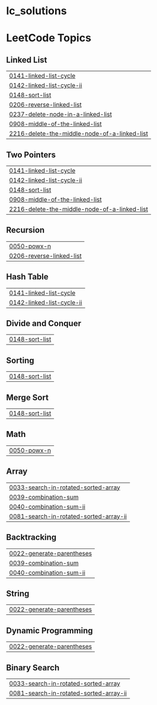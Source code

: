 # lc_solutions
<!---LeetCode Topics Start-->
# LeetCode Topics
## Linked List
|  |
| ------- |
| [0141-linked-list-cycle](https://github.com/poojareddy005/lc_solutions/tree/master/0141-linked-list-cycle) |
| [0142-linked-list-cycle-ii](https://github.com/poojareddy005/lc_solutions/tree/master/0142-linked-list-cycle-ii) |
| [0148-sort-list](https://github.com/poojareddy005/lc_solutions/tree/master/0148-sort-list) |
| [0206-reverse-linked-list](https://github.com/poojareddy005/lc_solutions/tree/master/0206-reverse-linked-list) |
| [0237-delete-node-in-a-linked-list](https://github.com/poojareddy005/lc_solutions/tree/master/0237-delete-node-in-a-linked-list) |
| [0908-middle-of-the-linked-list](https://github.com/poojareddy005/lc_solutions/tree/master/0908-middle-of-the-linked-list) |
| [2216-delete-the-middle-node-of-a-linked-list](https://github.com/poojareddy005/lc_solutions/tree/master/2216-delete-the-middle-node-of-a-linked-list) |
## Two Pointers
|  |
| ------- |
| [0141-linked-list-cycle](https://github.com/poojareddy005/lc_solutions/tree/master/0141-linked-list-cycle) |
| [0142-linked-list-cycle-ii](https://github.com/poojareddy005/lc_solutions/tree/master/0142-linked-list-cycle-ii) |
| [0148-sort-list](https://github.com/poojareddy005/lc_solutions/tree/master/0148-sort-list) |
| [0908-middle-of-the-linked-list](https://github.com/poojareddy005/lc_solutions/tree/master/0908-middle-of-the-linked-list) |
| [2216-delete-the-middle-node-of-a-linked-list](https://github.com/poojareddy005/lc_solutions/tree/master/2216-delete-the-middle-node-of-a-linked-list) |
## Recursion
|  |
| ------- |
| [0050-powx-n](https://github.com/poojareddy005/lc_solutions/tree/master/0050-powx-n) |
| [0206-reverse-linked-list](https://github.com/poojareddy005/lc_solutions/tree/master/0206-reverse-linked-list) |
## Hash Table
|  |
| ------- |
| [0141-linked-list-cycle](https://github.com/poojareddy005/lc_solutions/tree/master/0141-linked-list-cycle) |
| [0142-linked-list-cycle-ii](https://github.com/poojareddy005/lc_solutions/tree/master/0142-linked-list-cycle-ii) |
## Divide and Conquer
|  |
| ------- |
| [0148-sort-list](https://github.com/poojareddy005/lc_solutions/tree/master/0148-sort-list) |
## Sorting
|  |
| ------- |
| [0148-sort-list](https://github.com/poojareddy005/lc_solutions/tree/master/0148-sort-list) |
## Merge Sort
|  |
| ------- |
| [0148-sort-list](https://github.com/poojareddy005/lc_solutions/tree/master/0148-sort-list) |
## Math
|  |
| ------- |
| [0050-powx-n](https://github.com/poojareddy005/lc_solutions/tree/master/0050-powx-n) |
## Array
|  |
| ------- |
| [0033-search-in-rotated-sorted-array](https://github.com/poojareddy005/lc_solutions/tree/master/0033-search-in-rotated-sorted-array) |
| [0039-combination-sum](https://github.com/poojareddy005/lc_solutions/tree/master/0039-combination-sum) |
| [0040-combination-sum-ii](https://github.com/poojareddy005/lc_solutions/tree/master/0040-combination-sum-ii) |
| [0081-search-in-rotated-sorted-array-ii](https://github.com/poojareddy005/lc_solutions/tree/master/0081-search-in-rotated-sorted-array-ii) |
## Backtracking
|  |
| ------- |
| [0022-generate-parentheses](https://github.com/poojareddy005/lc_solutions/tree/master/0022-generate-parentheses) |
| [0039-combination-sum](https://github.com/poojareddy005/lc_solutions/tree/master/0039-combination-sum) |
| [0040-combination-sum-ii](https://github.com/poojareddy005/lc_solutions/tree/master/0040-combination-sum-ii) |
## String
|  |
| ------- |
| [0022-generate-parentheses](https://github.com/poojareddy005/lc_solutions/tree/master/0022-generate-parentheses) |
## Dynamic Programming
|  |
| ------- |
| [0022-generate-parentheses](https://github.com/poojareddy005/lc_solutions/tree/master/0022-generate-parentheses) |
## Binary Search
|  |
| ------- |
| [0033-search-in-rotated-sorted-array](https://github.com/poojareddy005/lc_solutions/tree/master/0033-search-in-rotated-sorted-array) |
| [0081-search-in-rotated-sorted-array-ii](https://github.com/poojareddy005/lc_solutions/tree/master/0081-search-in-rotated-sorted-array-ii) |
<!---LeetCode Topics End-->